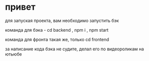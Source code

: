 # привет

для запуская проекта, вам необходимо запустить бэк

команда для бэка - cd backend  ,   npm i ,  npm start

команда для фронта такая же, только cd frontend

за написание кода бэка не судите, делал его по видеороликам на ютьюбе

